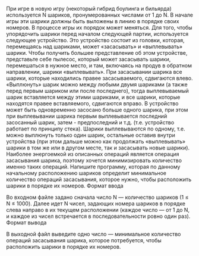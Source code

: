 При игре в новую игру (некоторый гибрид боулинга и бильярда) используется N шариков, пронумерованных числами от 1 до N. В начале игры эти шарики должны быть выложены в линию в порядке своих номеров. В процессе игры их порядок может меняться.
Для того, чтобы упорядочить шарики перед началом следующей партии, используется следующее устройство. Это устройство состоит из головки, которая, перемещаясь над шариками, может «засасывать» и «выплевывать» шарики. Чтобы получить большее представление об этом устройстве, представьте себе пылесос, который может засасывать шарики, перемешаться в нужное место, и там, включаясь на продув в обратном направлении, шарики «выплевывать».
При засасывании шарика все шарики, которые находились правее засасываемого, сдвигаются влево. «Выплюнуть» шарик можно между любыми двумя шариками (а также перед первым шариком или после последнего), тогда выплевываемый шарик вставляется между этими шариками, и все шарики, которые находятся правее вставляемого, сдвигаются вправо.
В устройство может быть одновременно засосано больше одного шарика, при этом при выплевывании шарика первым выплевывается последний засосанный шарик, затем - предпоследний и т.д. (т.е. устройство работает по принципу стека). Шарики выплевываются по одному, т.е. можно выплюнуть только один шарик, остальные оставив внутри устройства (при этом дальше можно как продолжать «выплевывать» шарики в том же или в другом месте, так и засасывать новые шарики).
Наиболее энергоемкой из описанных операций является операция засасывания шарика, поэтому хочется минимизировать количество именно таких операций.
Напишите программу, которая по данному начальному расположению шариков определит минимальное количество операций засасывания, которое нужно, чтобы расположить шарики в порядке их номеров.
Формат ввода

Во входном файле задано сначала число N — количество шариков (1 ≤ N ≤ 1000). Далее идет N чисел, задающих номера шариков в порядке слева направо в их текущем расположении (каждое число — от 1 до N, и каждое из чисел встречается в последовательности ровно один раз).
Формат вывода

В выходной файл выведите одно число — минимальное количество операций засасывания шарика, которое потребуется, чтобы расположить шарики в порядке их номеров.
